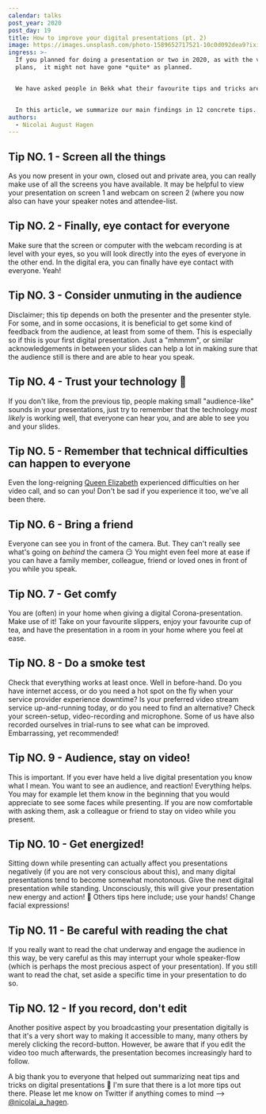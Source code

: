 ```yaml
---
calendar: talks
post_year: 2020
post_day: 19
title: How to improve your digital presentations (pt. 2)
image: https://images.unsplash.com/photo-1589652717521-10c0d092dea9?ixid=MXwxMjA3fDB8MHxwaG90by1wYWdlfHx8fGVufDB8fHw%3D&ixlib=rb-1.2.1&auto=format&fit=crop&w=2250&q=80
ingress: >-
  If you planned for doing a presentation or two in 2020, as with the vacation
  plans,  it might not have gone *quite* as planned.  


  We have asked people in Bekk what their favourite tips and tricks are when presenting digitally. What new possibilities arises? 


  In this article, we summarize our main findings in 12 concrete tips. Enjoy!
authors:
  - Nicolai August Hagen
---
```

## Tip NO. 1 - Screen all the things 

As you now present in your own, closed out and private area, you can really make use of all the screens you have available. It may be helpful to view your presentation on screen 1 and webcam on screen 2 (where you now also can have your speaker notes and attendee-list. 

## Tip NO. 2 - Finally, eye contact for everyone

Make sure that the screen or computer with the webcam recording is at level with your eyes, so you will look directly into the eyes of everyone in the other end. In the digital era, you can finally have eye contact with everyone. Yeah!

## Tip NO. 3 - Consider unmuting in the audience

Disclaimer; this tip depends on both the presenter and the presenter style. For some, and in some occasions, it is beneficial to get some kind of feedback from the audience, at least from some of them. This is especially so if this is your first digital presentation. Just a "mhmmm", or similar acknowledgements in between your slides can help a lot in making sure that the audience still is there and are able to hear you speak. 

## Tip NO. 4 - Trust your technology 👊

If you don't like, from the previous tip, people making small "audience-like" sounds in your presentations, just try to remember that the technology *most likely* is working well, that everyone can hear you, and are able to see you and your slides. 

## Tip NO. 5 - Remember that technical difficulties can happen to everyone

Even the long-reigning [Queen Elizabeth](https://www.glamour.com/story/queen-elizabeth-ii-had-a-glitch-on-zoom-and-she-handled-it-perfectly) experienced difficulties on her video call, and so can you! Don't be sad if you experience it too, we've all been there. 

## Tip NO. 6 - Bring a friend 

Everyone can see you in front of the camera. But. They can't really see what's going on *behind* the camera 😏 You might even feel more at ease if you can have a family member, colleague, friend or loved ones in front of you while you speak. 

## Tip NO. 7 - Get comfy

You are (often) in your home when giving a digital Corona-presentation. Make use of it! Take on your favourite slippers, enjoy your favourite cup of tea, and have the presentation in a room in your home where you feel at ease. 

## Tip NO. 8 - Do a smoke test

Check that everything works at least once. Well in before-hand. Do you have internet access, or do you need a hot spot on the fly when your service provider experience downtime? Is your preferred video stream service up-and-running today, or do you need to find an alternative? Check your screen-setup, video-recording and microphone. Some of us have also recorded ourselves in trial-runs to see what can be improved. Embarrassing, yet recommended! 

## Tip NO. 9 - Audience, stay on video!

This is important. If you ever have held a live digital presentation you know what I mean. You want to see an audience, and reaction! Everything helps. You may for example let them know in the beginning that you would appreciate to see some faces while presenting. If you are now comfortable with asking them, ask a colleague or friend to stay on video while you present. 

## Tip NO. 10 - Get energized!

Sitting down while presenting can actually affect you presentations negatively (if you are not very conscious about this), and many digital presentations tend to become somewhat monotonous. Give the next digital presentation while standing. Unconsciously, this will give your presentation new energy and action! 🚀 Others tips here include; use your hands! Change facial expressions! 

## Tip NO. 11 - Be careful with reading the chat

If you really want to read the chat underway and engage the audience in this way, be very careful as this may interrupt your whole speaker-flow (which is perhaps the most precious aspect of your presentation). If you still want to read the chat, set aside a specific time in your presentation to do so. 

## Tip NO. 12 - If you record, don't edit
Another positive aspect by you broadcasting your presentation digitally is that it's a very short way to making it accessible to many, many others by merely clicking the record-button. However, be aware that if you edit the video too much afterwards, the presentation becomes increasingly hard to follow. 


A big thank you to everyone that helped out summarizing neat tips and tricks on digital presentations 💖 I'm sure that there is a lot more tips out there. Please let me know on Twitter if anything comes to mind --> [@nicolai_a_hagen](https://twitter.com/nicolai_a_hagen). 

